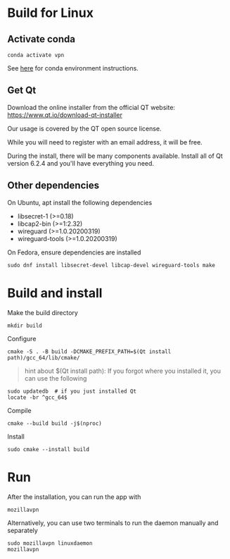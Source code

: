 # Build for Linux

## Activate conda

`conda activate vpn`

See [here](./index.md#conda) for conda environment instructions.

## Get Qt

Download the online installer from the official QT website: https://www.qt.io/download-qt-installer

Our usage is covered by the QT open source license.

While you will need to register with an email address, it will be free.

During the install, there will be many components available.
Install all of Qt version 6.2.4 and you'll have everything you need.

## Other dependencies

On Ubuntu, apt install the following dependencies

* libsecret-1 (>=0.18)
* libcap2-bin (>=1:2.32)
* wireguard (>=1.0.20200319)
* wireguard-tools (>=1.0.20200319)

On Fedora, ensure dependencies are installed

    sudo dnf install libsecret-devel libcap-devel wireguard-tools make

# Build and install

Make the build directory

    mkdir build

Configure

    cmake -S . -B build -DCMAKE_PREFIX_PATH=$(Qt install path)/gcc_64/lib/cmake/

> hint about $(Qt install path): If you forgot where you installed it, you can use the following

    sudo updatedb  # if you just installed Qt
    locate -br ^gcc_64$

Compile

    cmake --build build -j$(nproc)

Install

    sudo cmake --install build

# Run

After the installation, you can run the app with

    mozillavpn


Alternatively, you can use two terminals to run the daemon manually and separately

    sudo mozillavpn linuxdaemon
    mozillavpn
